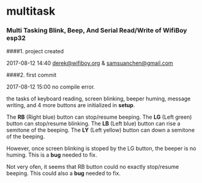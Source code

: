 # multitask
### Multi Tasking Blink, Beep, And Serial Read/Write of WifiBoy esp32

####1. project created

2017-08-12 14:40 derek@wifiboy.org & samsuanchen@gmail.com

####2. first commit

2017-08-12 15:00 no compile error.
	
the tasks of keyboard reading, screen blinking, beeper huming, message writing, and 4 more buttons are initialized in **setup**.

The **RB** (Right blue) button can stop/resume beeping.
The **LG** (Left green) button can stop/resume blinking.
The **LB** (Left blue) button can rise a semitone of the beeping.
The **LY** (Left yellow) button can down a semitone of the beeping.

However, once screen blinking is stoped by the LG button, the beeper is no huming.  This is a **bug** needed to fix.

Not very ofen, it seems that RB button could no exactly stop/resume beeping.  This could also a **bug** needed to fix.